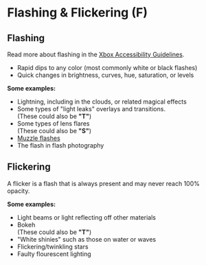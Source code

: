 # Flashing & Flickering **(F)**

## Flashing
Read more about flashing in the [Xbox Accessibility Guidelines](https://web.archive.org/web/20241216140828/https://learn.microsoft.com/en-us/gaming/accessibility/xbox-accessibility-guidelines/118#implementation-guidelines).

- Rapid dips to any color (most commonly white or black flashes)
- Quick changes in brightness, curves, hue, saturation, or levels

**Some examples:**    
- Lightning, including in the clouds, or related magical effects
- Some types of "light leaks" overlays and transitions.    
(These could also be **"T"**)
- Some types of lens flares    
(These could also be **"S"**)
- [Muzzle flashes](https://en.wikipedia.org/wiki/Muzzle_flash)
- The flash in flash photography


## Flickering
A flicker is a flash that is always present and may never reach 100% opacity.

**Some examples:**

- Light beams or light reflecting off other materials
- Bokeh    
(These could also be **"T"**)
- "White shinies" such as those on water or waves
- Flickering/twinkling stars
- Faulty flourescent lighting
